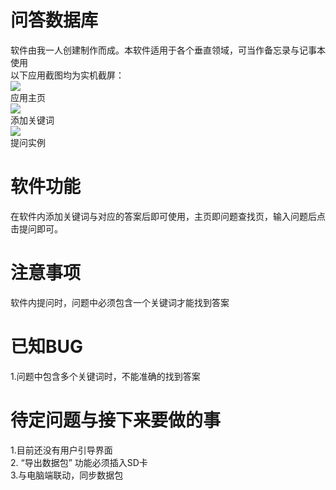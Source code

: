 # 问答数据库
软件由我一人创建制作而成。本软件适用于各个垂直领域，可当作备忘录与记事本使用<br>
以下应用截图均为实机截屏：<br>
<img src="https://wx3.sinaimg.cn/mw690/006nD7h9gy1ft9hi3mqhgj30k00zk0ts.jpg"><br>
应用主页<br>
<img src="https://wx4.sinaimg.cn/mw690/006nD7h9gy1ft9hi4sobaj30k00zkmy9.jpg"><br>
添加关键词<br>
<img src="https://wx4.sinaimg.cn/mw690/006nD7h9gy1ft9hi46o6cj30k00zkjsh.jpg"><br>
提问实例

# 软件功能
在软件内添加关键词与对应的答案后即可使用，主页即问题查找页，输入问题后点击提问即可。<br>

# 注意事项
软件内提问时，问题中必须包含一个关键词才能找到答案<br>

# 已知BUG
1.问题中包含多个关键词时，不能准确的找到答案<br>

# 待定问题与接下来要做的事
1.目前还没有用户引导界面<br>
2. “导出数据包” 功能必须插入SD卡<br>
3.与电脑端联动，同步数据包
